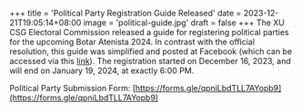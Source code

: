 +++
title = 'Political Party Registration Guide Released'
date = 2023-12-21T19:05:14+08:00
image = 'political-guide.jpg'
draft = false
+++
The XU CSG Electoral Commission released a guide for registering political parties for the upcoming Botar Atenista 2024. In contrast with the official resolution, this guide was simplified and posted at Facebook (which can be accessed via this [link](https://www.facebook.com/100064500467865/posts/739678414858834/)). The registration started on December 16, 2023, and will end on January 19, 2024, at exactly 6:00 PM.

Political Party Submission Form: [https://forms.gle/qpniLbdTLL7AYopb9](https://forms.gle/qpniLbdTLL7AYopb9)
